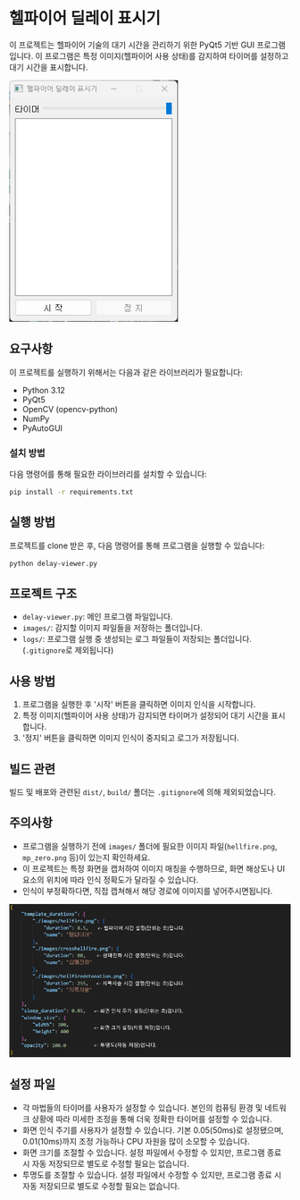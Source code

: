 # 헬파이어 딜레이 표시기

이 프로젝트는 헬파이어 기술의 대기 시간을 관리하기 위한 PyQt5 기반 GUI 프로그램입니다. 이 프로그램은 특정 이미지(헬파이어 사용 상태)를 감지하여 타이머를 설정하고 대기 시간을 표시합니다.

![헬파이어 딜레이 표시기](./images/example.png)

## 요구사항

이 프로젝트를 실행하기 위해서는 다음과 같은 라이브러리가 필요합니다:

- Python 3.12
- PyQt5
- OpenCV (opencv-python)
- NumPy
- PyAutoGUI

### 설치 방법

다음 명령어를 통해 필요한 라이브러리를 설치할 수 있습니다:

```bash
pip install -r requirements.txt
```

## 실행 방법

프로젝트를 clone 받은 후, 다음 명령어를 통해 프로그램을 실행할 수 있습니다:

```bash
python delay-viewer.py
```

## 프로젝트 구조

- `delay-viewer.py`: 메인 프로그램 파일입니다.
- `images/`: 감지할 이미지 파일들을 저장하는 폴더입니다.
- `logs/`: 프로그램 실행 중 생성되는 로그 파일들이 저장되는 폴더입니다. (`.gitignore`로 제외됩니다)

## 사용 방법

1. 프로그램을 실행한 후 '시작' 버튼을 클릭하면 이미지 인식을 시작합니다.
2. 특정 이미지(헬파이어 사용 상태)가 감지되면 타이머가 설정되어 대기 시간을 표시합니다.
3. '정지' 버튼을 클릭하면 이미지 인식이 중지되고 로그가 저장됩니다.

## 빌드 관련

빌드 및 배포와 관련된 `dist/`, `build/` 폴더는 `.gitignore`에 의해 제외되었습니다.

## 주의사항

- 프로그램을 실행하기 전에 `images/` 폴더에 필요한 이미지 파일(`hellfire.png`, `mp_zero.png` 등)이 있는지 확인하세요.
- 이 프로젝트는 특정 화면을 캡처하여 이미지 매칭을 수행하므로, 화면 해상도나 UI 요소의 위치에 따라 인식 정확도가 달라질 수 있습니다.
- 인식이 부정확하다면, 직접 캡쳐해서 해당 경로에 이미지를 넣어주시면됩니다.

![설정 파일](./images/explain.png)
## 설정 파일
- 각 마법들의 타이머를 사용자가 설정할 수 있습니다. 본인의 컴퓨팅 환경 및 네트워크 상황에 따라 미세한 조정을 통해 더욱 정확한 타이머를 설정할 수 있습니다.
- 화면 인식 주기를 사용자가 설정할 수 있습니다. 기본 0.05(50ms)로 설정됐으며, 0.01(10ms)까지 조정 가능하나 CPU 자원을 많이 소모할 수 있습니다.
- 화면 크기를 조절할 수 있습니다. 설정 파일에서 수정할 수 있지만, 프로그램 종료 시 자동 저장되므로 별도로 수정할 필요는 없습니다.
- 투명도를 조절할 수 있습니다. 설정 파일에서 수정할 수 있지만, 프로그램 종료 시 자동 저장되므로 별도로 수정할 필요는 없습니다.